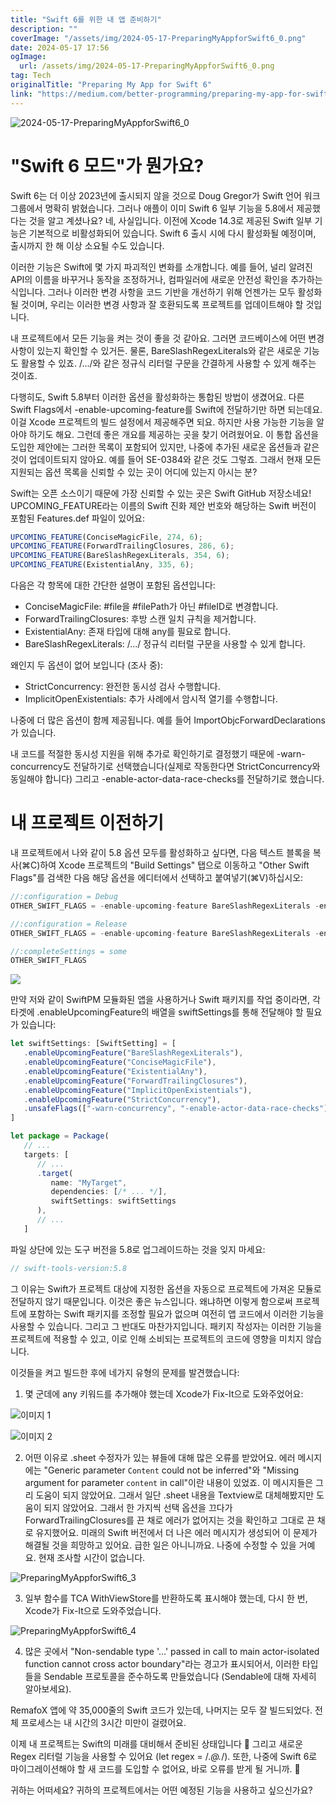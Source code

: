 ```yaml
---
title: "Swift 6를 위한 내 앱 준비하기"
description: ""
coverImage: "/assets/img/2024-05-17-PreparingMyAppforSwift6_0.png"
date: 2024-05-17 17:56
ogImage:
  url: /assets/img/2024-05-17-PreparingMyAppforSwift6_0.png
tag: Tech
originalTitle: "Preparing My App for Swift 6"
link: "https://medium.com/better-programming/preparing-my-app-for-swift-6-7bc04555f8f7"
---
```


![2024-05-17-PreparingMyAppforSwift6_0](/assets/img/2024-05-17-PreparingMyAppforSwift6_0.png)

# "Swift 6 모드"가 뭔가요?

Swift 6는 더 이상 2023년에 출시되지 않을 것으로 Doug Gregor가 Swift 언어 워크그룹에서 명확히 밝혔습니다. 그러나 애플이 이미 Swift 6 일부 기능을 5.8에서 제공했다는 것을 알고 계셨나요? 네, 사실입니다. 이전에 Xcode 14.3로 제공된 Swift 일부 기능은 기본적으로 비활성화되어 있습니다. Swift 6 출시 시에 다시 활성화될 예정이며, 출시까지 한 해 이상 소요될 수도 있습니다.

이러한 기능은 Swift에 몇 가지 파괴적인 변화를 소개합니다. 예를 들어, 널리 알려진 API의 이름을 바꾸거나 동작을 조정하거나, 컴파일러에 새로운 안전성 확인을 추가하는 식입니다. 그러나 이러한 변경 사항을 코드 기반을 개선하기 위해 언젠가는 모두 활성화될 것이며, 우리는 이러한 변경 사항과 잘 호환되도록 프로젝트를 업데이트해야 할 것입니다.

<div class="content-ad"></div>

내 프로젝트에서 모든 기능을 켜는 것이 좋을 것 같아요. 그러면 코드베이스에 어떤 변경 사항이 있는지 확인할 수 있거든. 물론, BareSlashRegexLiterals와 같은 새로운 기능도 활용할 수 있죠. /.../와 같은 정규식 리터럴 구문을 간결하게 사용할 수 있게 해주는 것이죠.

다행히도, Swift 5.8부터 이러한 옵션을 활성화하는 통합된 방법이 생겼어요. 다른 Swift Flags에서 -enable-upcoming-feature를 Swift에 전달하기만 하면 되는데요. 이걸 Xcode 프로젝트의 빌드 설정에서 제공해주면 되요. 하지만 사용 가능한 기능을 알아야 하기도 해요. 그런데 좋은 개요를 제공하는 곳을 찾기 어려웠어요. 이 통합 옵션을 도입한 제안에는 그러한 목록이 포함되어 있지만, 나중에 추가된 새로운 옵션들과 같은 것이 업데이트되지 않아요. 예를 들어 SE-0384와 같은 것도 그렇죠. 그래서 현재 모든 지원되는 옵션 목록을 신뢰할 수 있는 곳이 어디에 있는지 아시는 분?

Swift는 오픈 소스이기 때문에 가장 신뢰할 수 있는 곳은 Swift GitHub 저장소네요! UPCOMING_FEATURE라는 이름의 Swift 진화 제안 번호와 해당하는 Swift 버전이 포함된 Features.def 파일이 있어요:

```js
UPCOMING_FEATURE(ConciseMagicFile, 274, 6);
UPCOMING_FEATURE(ForwardTrailingClosures, 286, 6);
UPCOMING_FEATURE(BareSlashRegexLiterals, 354, 6);
UPCOMING_FEATURE(ExistentialAny, 335, 6);
```

<div class="content-ad"></div>

다음은 각 항목에 대한 간단한 설명이 포함된 옵션입니다:

- ConciseMagicFile:
  #file을 #filePath가 아닌 #fileID로 변경합니다.
- ForwardTrailingClosures:
  후방 스캔 일치 규칙을 제거합니다.
- ExistentialAny:
  존재 타입에 대해 any를 필요로 합니다.
- BareSlashRegexLiterals:
  /.../ 정규식 리터럴 구문을 사용할 수 있게 합니다.

왜인지 두 옵션이 없어 보입니다 (조사 중):

- StrictConcurrency:
  완전한 동시성 검사 수행합니다.
- ImplicitOpenExistentials:
  추가 사례에서 암시적 열기를 수행합니다.

<div class="content-ad"></div>

나중에 더 많은 옵션이 함께 제공됩니다. 예를 들어 ImportObjcForwardDeclarations가 있습니다.

내 코드를 적절한 동시성 지원을 위해 추가로 확인하기로 결정했기 때문에 -warn-concurrency도 전달하기로 선택했습니다(실제로 작동한다면 StrictConcurrency와 동일해야 합니다) 그리고 -enable-actor-data-race-checks를 전달하기로 했습니다.

# 내 프로젝트 이전하기

내 프로젝트에서 나와 같이 5.8 옵션 모두를 활성화하고 싶다면, 다음 텍스트 블록을 복사(⌘C)하여 Xcode 프로젝트의 "Build Settings" 탭으로 이동하고 "Other Swift Flags"를 검색한 다음 해당 옵션을 에디터에서 선택하고 붙여넣기(⌘V)하십시오:

<div class="content-ad"></div>

```js
//:configuration = Debug
OTHER_SWIFT_FLAGS = -enable-upcoming-feature BareSlashRegexLiterals -enable-upcoming-feature ConciseMagicFile -enable-upcoming-feature ExistentialAny -enable-upcoming-feature ForwardTrailingClosures -enable-upcoming-feature ImplicitOpenExistentials -enable-upcoming-feature StrictConcurrency -warn-concurrency -enable-actor-data-race-checks

//:configuration = Release
OTHER_SWIFT_FLAGS = -enable-upcoming-feature BareSlashRegexLiterals -enable-upcoming-feature ConciseMagicFile -enable-upcoming-feature ExistentialAny -enable-upcoming-feature ForwardTrailingClosures -enable-upcoming-feature ImplicitOpenExistentials -enable-upcoming-feature StrictConcurrency -warn-concurrency -enable-actor-data-race-checks

//:completeSettings = some
OTHER_SWIFT_FLAGS
```

<img src="https://miro.medium.com/v2/resize:fit:1400/0*Klutl2JrkB5biMDB.gif" />

만약 저와 같이 SwiftPM 모듈화된 앱을 사용하거나 Swift 패키지를 작업 중이라면, 각 타겟에 .enableUpcomingFeature의 배열을 swiftSettings를 통해 전달해야 할 필요가 있습니다:

```js
let swiftSettings: [SwiftSetting] = [
   .enableUpcomingFeature("BareSlashRegexLiterals"),
   .enableUpcomingFeature("ConciseMagicFile"),
   .enableUpcomingFeature("ExistentialAny"),
   .enableUpcomingFeature("ForwardTrailingClosures"),
   .enableUpcomingFeature("ImplicitOpenExistentials"),
   .enableUpcomingFeature("StrictConcurrency"),
   .unsafeFlags(["-warn-concurrency", "-enable-actor-data-race-checks"]),
]

let package = Package(
   // ...
   targets: [
      // ...
      .target(
         name: "MyTarget",
         dependencies: [/* ... */],
         swiftSettings: swiftSettings
      ),
      // ...
   ]
```

<div class="content-ad"></div>

파일 상단에 있는 도구 버전을 5.8로 업그레이드하는 것을 잊지 마세요:

```js
// swift-tools-version:5.8
```

그 이유는 Swift가 프로젝트 대상에 지정한 옵션을 자동으로 프로젝트에 가져온 모듈로 전달하지 않기 때문입니다. 이것은 좋은 뉴스입니다. 왜냐하면 이렇게 함으로써 프로젝트에 포함하는 Swift 패키지를 조정할 필요가 없으며 여전히 앱 코드에서 이러한 기능을 사용할 수 있습니다. 그리고 그 반대도 마찬가지입니다. 패키지 작성자는 이러한 기능을 프로젝트에 적용할 수 있고, 이로 인해 소비되는 프로젝트의 코드에 영향을 미치지 않습니다.

이것들을 켜고 빌드한 후에 네가지 유형의 문제를 발견했습니다:

<div class="content-ad"></div>

1. 몇 군데에 any 키워드를 추가해야 했는데 Xcode가 Fix-It으로 도와주었어요:

![이미지 1](/assets/img/2024-05-17-PreparingMyAppforSwift6_1.png)

![이미지 2](/assets/img/2024-05-17-PreparingMyAppforSwift6_2.png)

2. 어떤 이유로 .sheet 수정자가 있는 뷰들에 대해 많은 오류를 받았어요. 에러 메시지에는 "Generic parameter `Content` could not be inferred"와 "Missing argument for parameter `content` in call"이란 내용이 있었죠. 이 메시지들은 그리 도움이 되지 않았어요. 그래서 일단 .sheet 내용을 Textview로 대체해봤지만 도움이 되지 않았어요. 그래서 한 가지씩 선택 옵션을 끄다가 ForwardTrailingClosures를 끈 채로 에러가 없어지는 것을 확인하고 그대로 끈 채로 유지했어요. 미래의 Swift 버전에서 더 나은 에러 메시지가 생성되어 이 문제가 해결될 것을 희망하고 있어요. 급한 일은 아니니까요. 나중에 수정할 수 있을 거예요. 현재 조사할 시간이 없습니다.

<div class="content-ad"></div>

![PreparingMyAppforSwift6_3](/assets/img/2024-05-17-PreparingMyAppforSwift6_3.png)

3. 일부 함수를 TCA WithViewStore를 반환하도록 표시해야 했는데, 다시 한 번, Xcode가 Fix-It으로 도와주었습니다.

![PreparingMyAppforSwift6_4](/assets/img/2024-05-17-PreparingMyAppforSwift6_4.png)

4. 많은 곳에서 "Non-sendable type '…' passed in call to main actor-isolated function cannot cross actor boundary"라는 경고가 표시되어서, 이러한 타입들을 Sendable 프로토콜을 준수하도록 만들었습니다 (Sendable에 대해 자세히 알아보세요).

<div class="content-ad"></div>

RemafoX 앱에 약 35,000줄의 Swift 코드가 있는데, 나머지는 모두 잘 빌드되었다. 전체 프로세스는 내 시간의 3시간 미만이 걸렸어요.

이제 내 프로젝트는 Swift의 미래를 대비해서 준비된 상태입니다 🎉 그리고 새로운 Regex 리터럴 기능을 사용할 수 있어요 (let regex = /._@._/). 또한, 나중에 Swift 6로 마이그레이션해야 할 새 코드를 도입할 수 없어요, 바로 오류를 받게 될 거니까. 💯

귀하는 어떠세요? 귀하의 프로젝트에서는 어떤 예정된 기능을 사용하고 싶으신가요?

